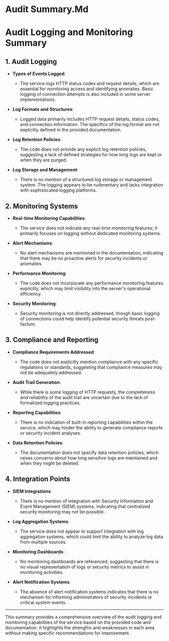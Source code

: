 # Audit Summary.Md

# Audit Logging and Monitoring Summary

## 1. Audit Logging
- **Types of Events Logged**: 
  - The service logs HTTP status codes and request details, which are essential for monitoring access and identifying anomalies. Basic logging of connection attempts is also included in some server implementations.

- **Log Formats and Structures**: 
  - Logged data primarily includes HTTP request details, status codes, and connection information. The specifics of the log format are not explicitly defined in the provided documentation.

- **Log Retention Policies**: 
  - The code does not provide any explicit log retention policies, suggesting a lack of defined strategies for how long logs are kept or when they are purged.

- **Log Storage and Management**: 
  - There is no mention of a structured log storage or management system. The logging appears to be rudimentary and lacks integration with sophisticated logging platforms.

## 2. Monitoring Systems
- **Real-time Monitoring Capabilities**: 
  - The service does not indicate any real-time monitoring features; it primarily focuses on logging without dedicated monitoring systems.

- **Alert Mechanisms**: 
  - No alert mechanisms are mentioned in the documentation, indicating that there may be no proactive alerts for security incidents or anomalies.

- **Performance Monitoring**: 
  - The code does not incorporate any performance monitoring features explicitly, which may limit visibility into the server's operational efficiency.

- **Security Monitoring**: 
  - Security monitoring is not directly addressed, though basic logging of connections could help identify potential security threats post-factum.

## 3. Compliance and Reporting
- **Compliance Requirements Addressed**: 
  - The code does not explicitly mention compliance with any specific regulations or standards, suggesting that compliance measures may not be adequately addressed.

- **Audit Trail Generation**: 
  - While there is some logging of HTTP requests, the completeness and reliability of the audit trail are uncertain due to the lack of formalized logging practices.

- **Reporting Capabilities**: 
  - There is no indication of built-in reporting capabilities within the service, which may hinder the ability to generate compliance reports or security incident analyses.

- **Data Retention Policies**: 
  - The documentation does not specify data retention policies, which raises concerns about how long sensitive logs are maintained and when they might be deleted.

## 4. Integration Points
- **SIEM Integrations**: 
  - There is no mention of integration with Security Information and Event Management (SIEM) systems, indicating that centralized security monitoring may not be possible.

- **Log Aggregation Systems**: 
  - The service does not appear to support integration with log aggregation systems, which could limit the ability to analyze log data from multiple sources.

- **Monitoring Dashboards**: 
  - No monitoring dashboards are referenced, suggesting that there is no visual representation of logs or security metrics to assist in monitoring activities.

- **Alert Notification Systems**: 
  - The absence of alert notification systems indicates that there is no mechanism for informing administrators of security incidents or critical system events.

---

This summary provides a comprehensive overview of the audit logging and monitoring capabilities of the service based on the provided code and documentation. It highlights the strengths and weaknesses in each area without making specific recommendations for improvement.